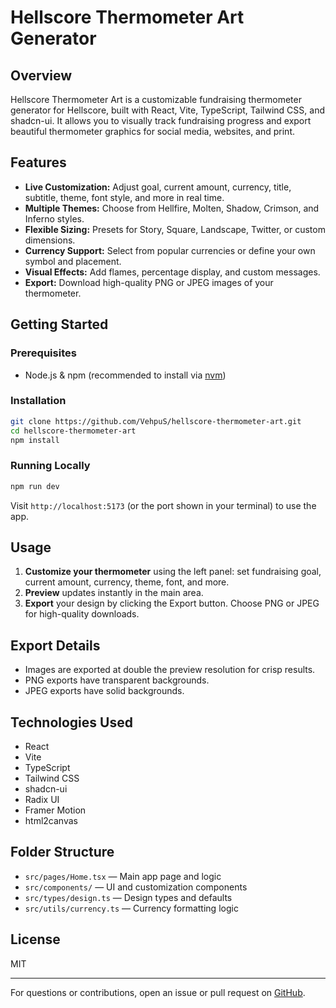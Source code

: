 # Hellscore Thermometer Art Generator

## Overview

Hellscore Thermometer Art is a customizable fundraising thermometer generator for Hellscore, built with React, Vite, TypeScript, Tailwind CSS, and shadcn-ui. It allows you to visually track fundraising progress and export beautiful thermometer graphics for social media, websites, and print.

## Features

- **Live Customization:** Adjust goal, current amount, currency, title, subtitle, theme, font style, and more in real time.
- **Multiple Themes:** Choose from Hellfire, Molten, Shadow, Crimson, and Inferno styles.
- **Flexible Sizing:** Presets for Story, Square, Landscape, Twitter, or custom dimensions.
- **Currency Support:** Select from popular currencies or define your own symbol and placement.
- **Visual Effects:** Add flames, percentage display, and custom messages.
- **Export:** Download high-quality PNG or JPEG images of your thermometer.

## Getting Started

### Prerequisites

- Node.js & npm (recommended to install via [nvm](https://github.com/nvm-sh/nvm#installing-and-updating))

### Installation

```sh
git clone https://github.com/VehpuS/hellscore-thermometer-art.git
cd hellscore-thermometer-art
npm install
```

### Running Locally

```sh
npm run dev
```

Visit `http://localhost:5173` (or the port shown in your terminal) to use the app.

## Usage

1. **Customize your thermometer** using the left panel: set fundraising goal, current amount, currency, theme, font, and more.
2. **Preview** updates instantly in the main area.
3. **Export** your design by clicking the Export button. Choose PNG or JPEG for high-quality downloads.

## Export Details

- Images are exported at double the preview resolution for crisp results.
- PNG exports have transparent backgrounds.
- JPEG exports have solid backgrounds.

## Technologies Used

- React
- Vite
- TypeScript
- Tailwind CSS
- shadcn-ui
- Radix UI
- Framer Motion
- html2canvas

## Folder Structure

- `src/pages/Home.tsx` — Main app page and logic
- `src/components/` — UI and customization components
- `src/types/design.ts` — Design types and defaults
- `src/utils/currency.ts` — Currency formatting logic

## License

MIT

---

For questions or contributions, open an issue or pull request on [GitHub](https://github.com/VehpuS/hellscore-thermometer-art).
